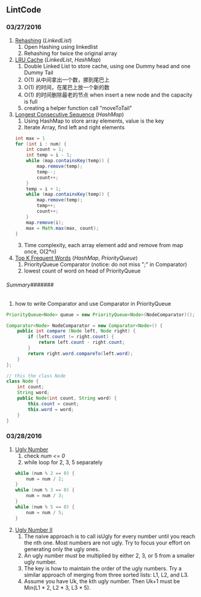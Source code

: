 ## LintCode

### 03/27/2016
1. [Rehashing](http://www.lintcode.com/en/problem/rehashing/#) (_*LinkedList*_)
    1. Open Hashing using linkedlist
    2. Rehashing for twice the original array
2. [LRU Cache](http://www.lintcode.com/en/problem/lru-cache/#) (_*LinkedList*_, _*HashMap*_)
    1. Double Linked List to store cache, using one Dummy head and one Dummy Tail
    2. O(1) 从中间拿出一个数，挪到尾巴上
    3. O(1) 的时间，在尾巴上放一个新的数
    4. O(1) 的时间删除最老的节点 when insert a new node and the capacity is full
    5. creating a helper function call "moveToTail"
3. [Longest Consecutive Sequence](http://www.lintcode.com/en/problem/longest-consecutive-sequence/) (*HashMap*)
    1. Using HashMap to store array elements, value is the key
    2. Iterate Array, find left and right elements 
    ```java
    int max = 1
    for (int i : num) {
        int count = 1;
        int temp = i - 1;
        while (map.containsKey(temp)) {
            map.remove(temp);
            temp--;
            count++;
        }
        temp = i + 1;
        while (map.containsKey(temp)) {
            map.remove(temp);
            temp++;
            count++;
        }
        map.remove(i);
        max = Math.max(max, count);
    }
    ```
    3. Time complexity, each array element add and remove from map once, O(2*n)
4. [Top K Frequent Words](http://www.lintcode.com/en/problem/top-k-frequent-words/#) (*HashMap*, *PriorityQueue*)
    1. PriorityQueue Comparator (notice: do not miss ";" in Comparator)
    2. lowest count of word on head of PriorityQueue

###### *Summary*#######
1. how to write Comparator and use Comparator in PriorityQueue
```java
PriorityQueue<Node> queue = new PriorityQueue<Node>(NodeComparator)();

Comparator<Node> NodeComparator = new Comparator<Node>() {
    public int compare (Node left, Node right) {
        if (left.count != right.count) {
            return left.count - right.count;
        }
        return right.word.compareTo(left.word);
    }
};

// this the class Node
class Node {
    int count;
    String word;
    public Node(int count, String word) {
        this.count = count;
        this.word = word;
    }
}
```

### 03/28/2016
1. [Ugly Number](http://www.lintcode.com/en/problem/ugly-number/#)
    1. check *num <= 0* 
    2. while loop for 2, 3, 5 separately
    ```java
    while (num % 2 == 0) {
        num = num / 2;
    }
    while (num % 3 == 0) {
        num = num / 3;
    }
    while (num % 5 == 0) {
        num = num / 5;
    }
    ```
2. [Ugly Number II](http://www.lintcode.com/en/problem/ugly-number-ii/)
    1. The naive approach is to call isUgly for every number until you reach the nth one. Most numbers are not ugly. Try to focus your effort on generating only the ugly ones.
    2. An ugly number must be multiplied by either 2, 3, or 5 from a smaller ugly number.
    3. The key is how to maintain the order of the ugly numbers. Try a similar approach of merging from three sorted lists: L1, L2, and L3.
    4. Assume you have Uk, the kth ugly number. Then Uk+1 must be Min(L1 * 2, L2 * 3, L3 * 5).













